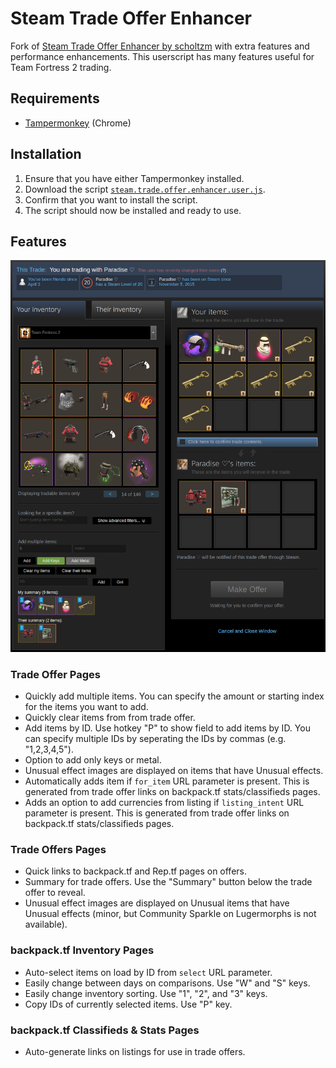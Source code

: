 # Steam Trade Offer Enhancer

Fork of [Steam Trade Offer Enhancer by scholtzm](https://github.com/scholtzm/steam-trade-offer-enhancer) with extra features and performance enhancements. This userscript has many features useful for Team Fortress 2 trading.

## Requirements
* [Tampermonkey](https://chrome.google.com/webstore/detail/tampermonkey/dhdgffkkebhmkfjojejmpbldmpobfkfo?hl=en) (Chrome)

## Installation
1. Ensure that you have either Tampermonkey installed.
2. Download the script [`steam.trade.offer.enhancer.user.js`](steam.trade.offer.enhancer.user.js?raw=true).
3. Confirm that you want to install the script.
4. The script should now be installed and ready to use.

## Features

![Screenshot of Steam Trade Offer Links](/images/1.8.0_offers_1.png?raw=true)

### Trade Offer Pages
- Quickly add multiple items. You can specify the amount or starting index for the items you want to add.
- Quickly clear items from from trade offer.
- Add items by ID. Use hotkey "P" to show field to add items by ID. You can specify multiple IDs by seperating the IDs by commas (e.g. "1,2,3,4,5").
- Option to add only keys or metal.
- Unusual effect images are displayed on items that have Unusual effects.
- Automatically adds item if `for_item` URL parameter is present. This is generated from trade offer links on backpack.tf stats/classifieds pages.
- Adds an option to add currencies from listing if `listing_intent` URL parameter is present. This is generated from trade offer links on backpack.tf stats/classifieds pages.

### Trade Offers Pages
- Quick links to backpack.tf and Rep.tf pages on offers.
- Summary for trade offers. Use the "Summary" button below the trade offer to reveal.
- Unusual effect images are displayed on Unusual items that have Unusual effects (minor, but Community Sparkle on Lugermorphs is not available).

### backpack.tf Inventory Pages
- Auto-select items on load by ID from `select` URL parameter.
- Easily change between days on comparisons. Use "W" and "S" keys.
- Easily change inventory sorting. Use "1", "2", and "3" keys.
- Copy IDs of currently selected items. Use "P" key.

### backpack.tf Classifieds & Stats Pages
- Auto-generate links on listings for use in trade offers.